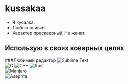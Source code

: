 # kussakaa
- Я кусалка.  
- Люблю оливки.  
- Характер прескверный. Не женат.   

## Использую в своих коварных целях

###Любимый редактор
![Sublime Text](https://img.shields.io/badge/sublime_text-%23575757.svg?style=for-the-badge&logo=sublime-text&logoColor=important)  
![C](https://img.shields.io/badge/c-%2300599C.svg?style=for-the-badge&logo=c&logoColor=white)
![C++](https://img.shields.io/badge/c++-%2300599C.svg?style=for-the-badge&logo=c%2B%2B&logoColor=white)
![Rust](https://img.shields.io/badge/rust-%23000000.svg?style=for-the-badge&logo=rust&logoColor=white)  
![Manjaro](https://img.shields.io/badge/Manjaro-35BF5C?style=for-the-badge&logo=Manjaro&logoColor=white)  
![Aseprite](https://img.shields.io/badge/Aseprite-FFFFFF?style=for-the-badge&logo=Aseprite&logoColor=#7D929E)  

